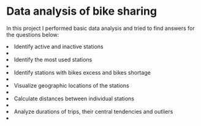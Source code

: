 # Data analysis of bike sharing

In this project I performed basic data analysis and tried to find answers for the questions below:
<li> Identify active and inactive stations<li/>
<li>Identify the most used stations<li/>
<li>Identify stations with bikes excess and bikes shortage<li/>
<li>Visualize geographic locations of the stations<li/>
<li>Calculate distances between individual stations<li/>
<li>Analyze durations of trips, their central tendencies and outliers<li/>
